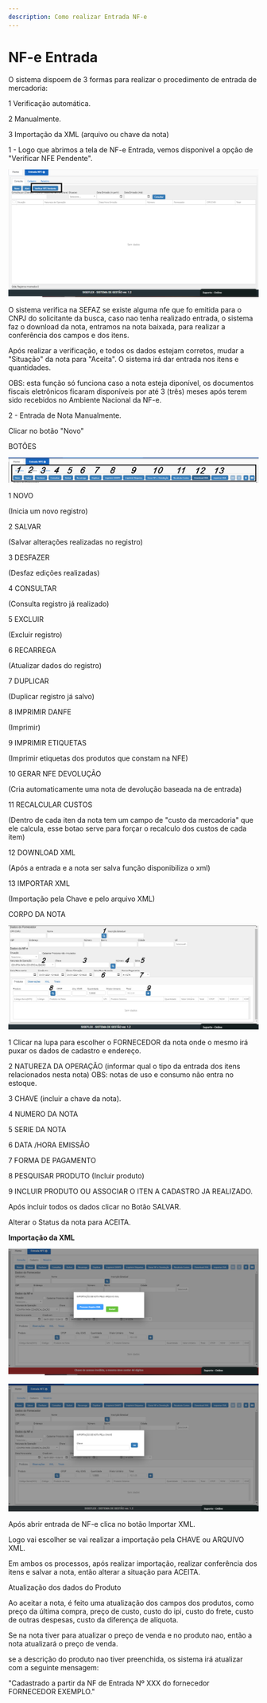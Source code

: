 ```yaml
---
description: Como realizar Entrada NF-e
---
```


# NF-e Entrada

O sistema dispoem de 3 formas para realizar o procedimento de entrada de mercadoria:

1 Verificação automática.

2 Manualmente.

3 Importação da XML (arquivo ou chave da nota)

1 - Logo que abrimos a tela de NF-e Entrada, vemos disponivel a opção de "Verificar NFE Pendente".

![](<../../../.gitbook/assets/consultanfe (1).png>)

O sistema verifica na SEFAZ se existe alguma nfe que fo emitida para o CNPJ do solicitante da busca, caso nao tenha realizado entrada, o sistema faz o download da nota, entramos na nota baixada, para realizar a conferência dos campos e dos itens.

Após realizar a verificação, e todos os dados estejam corretos, mudar a "Situação" da nota para "Aceita". O sistema irá dar entrada nos itens e quantidades.

OBS: esta função só funciona caso a nota esteja diponível, os documentos fiscais eletrônicos ficaram disponíveis por até 3 (três) meses após terem sido recebidos no Ambiente Nacional da NF-e.

2 - Entrada de Nota Manualmente.

Clicar no botão "Novo"

BOTÕES

![](../../../.gitbook/assets/botaoentradanfe.png)

1 NOVO

(Inicia um novo registro)

2 SALVAR

(Salvar alterações realizadas no registro)

3 DESFAZER

(Desfaz edições realizadas)

4 CONSULTAR

(Consulta registro já realizado)

5 EXCLUIR

(Excluir registro)

6 RECARREGA

(Atualizar dados do registro)

7 DUPLICAR

(Duplicar registro já salvo)

8 IMPRIMIR DANFE

(Imprimir)

9 IMPRIMIR ETIQUETAS

(Imprimir etiquetas dos produtos que constam na NFE)

10 GERAR NFE DEVOLUÇÃO

(Cria automaticamente uma nota de devolução baseada na de entrada)

11 RECALCULAR CUSTOS

(Dentro de cada iten da nota tem um campo de "custo da mercadoria" que ele calcula, esse botao serve para forçar o recalculo dos custos de cada item)

12 DOWNLOAD XML

(Após a entrada e a nota ser salva função disponibiliza o xml)

13 IMPORTAR XML

(Importação pela Chave e pelo arquivo XML)

CORPO DA NOTA

![](../../../.gitbook/assets/cadentradanfe.jpg)

1 Clicar na lupa para escolher o FORNECEDOR da nota onde o mesmo irá puxar os dados de cadastro e endereço.

2 NATUREZA DA OPERAÇÃO (informar qual o tipo da entrada dos itens relacionados nesta nota) OBS: notas de uso e consumo não entra no estoque.

3 CHAVE (incluir a chave da nota).

4 NUMERO DA NOTA

5 SERIE DA NOTA

6 DATA /HORA EMISSÃO

7 FORMA DE PAGAMENTO

8 PESQUISAR PRODUTO (Incluir produto)

9 INCLUIR PRODUTO OU ASSOCIAR O ITEN A CADASTRO JA REALIZADO.

Após incluir todos os dados clicar no Botão SALVAR.

Alterar o Status da nota para ACEITA.

**Importação da XML**

![](../../../.gitbook/assets/importacaoarquivo.png)

![](../../../.gitbook/assets/importacaochave.png)

Após abrir entrada de NF-e clica no botão Importar XML.

Logo vai escolher se vai realizar a importação pela CHAVE ou ARQUIVO XML.

Em ambos os processos, após realizar importação, realizar conferência dos itens e salvar a nota, então alterar a situação para ACEITA.

Atualização dos dados do Produto

Ao aceitar a nota, é feito uma atualização dos campos dos produtos, como preço da última compra, preço de custo, custo do ipi, custo do frete, custo de outras despesas, custo da diferença de alíquota.

Se na nota tiver para atualizar o preço de venda e no produto nao, então a nota atualizará o preço de venda.

se a descrição do produto nao tiver preenchida, os sistema irá atualizar com a seguinte mensagem:

"Cadastrado a partir da NF de Entrada Nº XXX do fornecedor FORNECEDOR EXEMPLO."
